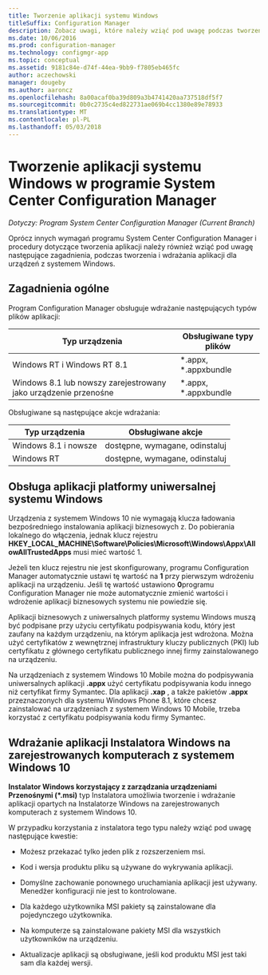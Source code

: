 ```yaml
---
title: Tworzenie aplikacji systemu Windows
titleSuffix: Configuration Manager
description: Zobacz uwagi, które należy wziąć pod uwagę podczas tworzenia i wdrażania aplikacji dla urządzeń z systemem Windows.
ms.date: 10/06/2016
ms.prod: configuration-manager
ms.technology: configmgr-app
ms.topic: conceptual
ms.assetid: 9181c84e-d74f-44ea-9bb9-f7805eb465fc
author: aczechowski
manager: dougeby
ms.author: aaroncz
ms.openlocfilehash: 8a00acaf0ba39d809a3b4741420aa737518df5f7
ms.sourcegitcommit: 0b0c2735c4ed822731ae069b4cc1380e89e78933
ms.translationtype: MT
ms.contentlocale: pl-PL
ms.lasthandoff: 05/03/2018
---
```

# <a name="create-windows-applications-with-system-center-configuration-manager"></a>Tworzenie aplikacji systemu Windows w programie System Center Configuration Manager

*Dotyczy: Program System Center Configuration Manager (Current Branch)*

Oprócz innych wymagań programu System Center Configuration Manager i procedury dotyczące tworzenia aplikacji należy również wziąć pod uwagę następujące zagadnienia, podczas tworzenia i wdrażania aplikacji dla urządzeń z systemem Windows.  

## <a name="general-considerations"></a>Zagadnienia ogólne  
 Program Configuration Manager obsługuje wdrażanie następujących typów plików aplikacji:  

|Typ urządzenia|Obsługiwane typy plików|  
|-----------------|---------------------|  
|Windows RT i Windows RT 8.1|\*.appx, \*.appxbundle|  
|Windows 8.1 lub nowszy zarejestrowany jako urządzenie przenośne|\*.appx, \*.appxbundle|  

 Obsługiwane są następujące akcje wdrażania:  

|Typ urządzenia|Obsługiwane akcje|  
|-----------------|-----------------------|  
|Windows 8.1 i nowsze|dostępne, wymagane, odinstaluj|  
|Windows RT|dostępne, wymagane, odinstaluj|  

## <a name="support-for-universal-windows-platform-uwp-apps"></a>Obsługa aplikacji platformy uniwersalnej systemu Windows  
 Urządzenia z systemem Windows 10 nie wymagają klucza ładowania bezpośredniego instalowania aplikacji biznesowych z. Do pobierania lokalnego do włączenia, jednak klucz rejestru **HKEY_LOCAL_MACHINE\Software\Policies\Microsoft\Windows\Appx\AllowAllTrustedApps** musi mieć wartość 1.  

 Jeżeli ten klucz rejestru nie jest skonfigurowany, programu Configuration Manager automatycznie ustawi tę wartość na **1** przy pierwszym wdrożeniu aplikacji na urządzeniu. Jeśli tę wartość ustawiono **0**programu Configuration Manager nie może automatycznie zmienić wartości i wdrożenie aplikacji biznesowych systemu nie powiedzie się.  

 Aplikacji biznesowych z uniwersalnych platformy systemu Windows muszą być podpisane przy użyciu certyfikatu podpisywania kodu, który jest zaufany na każdym urządzeniu, na którym aplikacja jest wdrożona. Można użyć certyfikatów z wewnętrznej infrastruktury kluczy publicznych (PKI) lub certyfikatu z głównego certyfikatu publicznego innej firmy zainstalowanego na urządzeniu.  

 Na urządzeniach z systemem Windows 10 Mobile można do podpisywania uniwersalnych aplikacji **.appx** użyć certyfikatu podpisywania kodu innego niż certyfikat firmy Symantec. Dla aplikacji **.xap** , a także pakietów **.appx** przeznaczonych dla systemu Windows Phone 8.1, które chcesz zainstalować na urządzeniach z systemem Windows 10 Mobile, trzeba korzystać z certyfikatu podpisywania kodu firmy Symantec.  

## <a name="deploy-windows-installer-apps-to-enrolled-windows-10-pcs"></a>Wdrażanie aplikacji Instalatora Windows na zarejestrowanych komputerach z systemem Windows 10  
 **Instalator Windows korzystający z zarządzania urządzeniami Przenośnymi (\*.msi)** typ Instalatora umożliwia tworzenie i wdrażanie aplikacji opartych na Instalatorze Windows na zarejestrowanych komputerach z systemem Windows 10.  

 W przypadku korzystania z instalatora tego typu należy wziąć pod uwagę następujące kwestie:  

-   Możesz przekazać tylko jeden plik z rozszerzeniem msi.  

-   Kod i wersja produktu pliku są używane do wykrywania aplikacji.  

-   Domyślne zachowanie ponownego uruchamiania aplikacji jest używany. Menedżer konfiguracji nie jest to kontrolowane.  

-   Dla każdego użytkownika MSI pakiety są zainstalowane dla pojedynczego użytkownika.  

-   Na komputerze są zainstalowane pakiety MSI dla wszystkich użytkowników na urządzeniu.  

-   Aktualizacje aplikacji są obsługiwane, jeśli kod produktu MSI jest taki sam dla każdej wersji.  
